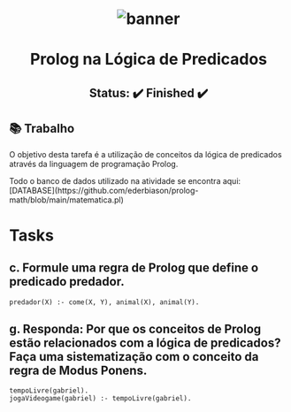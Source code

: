 <h1 align="center">
    <img alt="banner" src="https://web.unifil.br/eventos/intercursos/imagens/logo-b.png">
</h1>

<h1 align="center">Prolog na Lógica de Predicados</h1>
<h2 align="center">Status: ✔️ Finished ✔️</h2>

## 📚 Trabalho
<p>
    O objetivo desta tarefa é a utilização de conceitos da lógica de predicados através da linguagem de programação Prolog.
</p>

<p>
    Todo o banco de dados utilizado na atividade se encontra aqui: [DATABASE](https://github.com/ederbiason/prolog-math/blob/main/matematica.pl)
</p>

# Tasks

## c. Formule uma regra de Prolog que define o predicado predador.
```
predador(X) :- come(X, Y), animal(X), animal(Y).
```

## g. Responda: Por que os conceitos de Prolog estão relacionados com a lógica de predicados? Faça uma sistematização com o conceito da regra de Modus Ponens.
```
tempoLivre(gabriel).
jogaVideogame(gabriel) :- tempoLivre(gabriel).
```